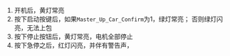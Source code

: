 1. 开机后，黄灯常亮
2. 按下启动按键后，如果`Master_Up_Car_Confirm`为1，绿灯常亮；
   否则绿灯闪亮，无法上包
3. 按下停止按钮后，黄灯常亮，电机全部停止
4. 按下急停之后，红灯闪亮，并伴有警告声，